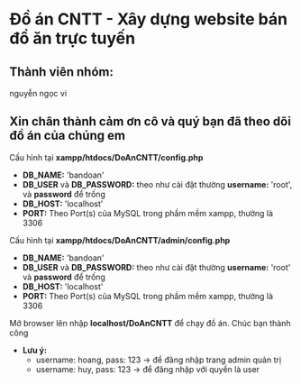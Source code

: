 # Đồ án CNTT - Xây dựng website bán đồ ăn trực tuyến

## Thành viên nhóm:
nguyễn ngọc vi
## Xin chân thành cảm ơn cô và quý bạn đã theo dõi đồ án của chúng em


 Cấu hình tại **xampp/htdocs/DoAnCNTT/config.php**
- **DB_NAME:** 'bandoan'
- **DB_USER** và **DB_PASSWORD:** theo như cài đặt thường **username:** 'root', và **password** để trống
- **DB_HOST:** 'localhost'
- **PORT:** Theo Port(s) của MySQL trong phầm mềm xampp, thường là 3306

 Cấu hình tại **xampp/htdocs/DoAnCNTT/admin/config.php**
- **DB_NAME:** 'bandoan'
- **DB_USER** và **DB_PASSWORD:** theo như cài đặt thường **username:** 'root' và **password** để trống
- **DB_HOST:** 'localhost'
- **PORT:** Theo Port(s) của MySQL trong phầm mềm xampp, thường là 3306

 Mở browser lên nhập **localhost/DoAnCNTT** để chạy đồ án. Chúc bạn thành công
- **Lưu ý:** 
  - username: hoang, pass: 123 -> để đăng nhập trang admin quản trị
  - username: huy, pass: 123 -> để đăng nhập với quyền là user


